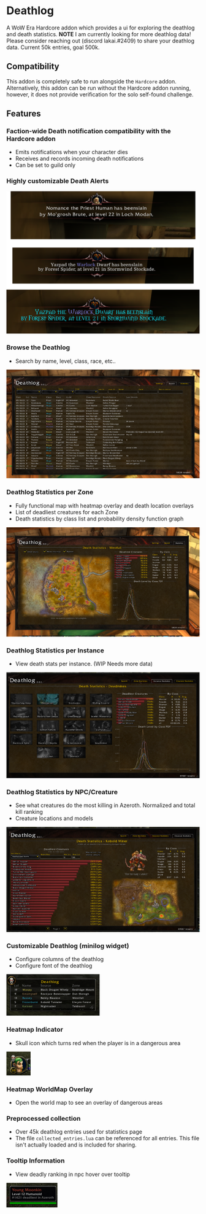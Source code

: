 # Deathlog

A WoW Era Hardcore addon which provides a ui for exploring the deathlog and death statistics. __NOTE__ I am currently looking for more deathlog data! Please consider reaching out (discord lakai.#2409) to share your deathlog data.  Current 50k entries, goal 500k.

## Compatibility

This addon is completely safe to run alongside the `Hardcore` addon.  Alternatively, this addon can be run without the Hardcore addon running, however, it does not provide verification for the solo self-found challenge.

## Features

### Faction-wide Death notification compatibility with the Hardcore addon
* Emits notifications when your character dies
* Receives and records incoming death notifications
* Can be set to guild only

### Highly customizable Death Alerts
![DeathAlert](deathalert.png)

### Browse the Deathlog
* Search by name, level, class, race, etc..

![Deathlog](deathlog_deathlog.png)

### Deathlog Statistics per Zone

* Fully functional map with heatmap overlay and death location overlays
* List of deadliest creatures for each Zone
* Death statistics by class list and probability density function graph

![Westfall death statistics](statistics_westfall.png)

### Deathlog Statistics per Instance

* View death stats per instance.  (WIP Needs more data)

![Instance Stats](instance_stats.png)

### Deathlog Statistics by NPC/Creature

* See what creatures do the most killing in Azeroth. Normalized and total kill ranking
* Creature locations and models

![Instance Stats](creature_stats.png)

### Customizable Deathlog (minilog widget)

* Configure columns of the deathlog
* Configure font of the deathlog

![custom deathlog](deathlog_custom.png)

### Heatmap Indicator

* Skull icon which turns red when the player is in a dangerous area

![heatmap icon](heatmap_icon.png)

### Heatmap WorldMap Overlay

* Open the world map to see an overlay of dangerous areas

### Preprocessed collection

* Over 45k deathlog entries used for statistics page
* The file `collected_entries.lua` can be referenced for all entries.  This file isn't actually loaded and is included for sharing.

### Tooltip Information

* View deadly ranking in npc hover over tooltip

![tooltip](tooltip_mod.png)

